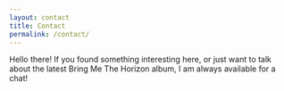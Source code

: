 ```yaml
---
layout: contact
title: Contact
permalink: /contact/
---
```

Hello there! If you found something interesting here, or just want to talk about the latest Bring Me The Horizon album, I am always available for a chat!

